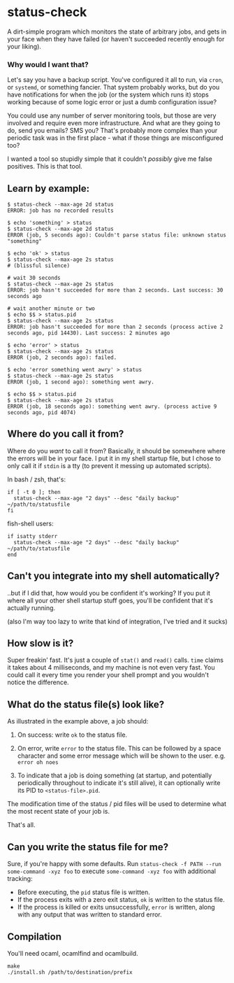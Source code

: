 # status-check

A dirt-simple program which monitors the state of arbitrary jobs, and gets in your face when they have failed (or haven't succeeded recently enough for your liking).

### Why would I want that?

Let's say you have a backup script. You've configured it all to run, via `cron`, or `systemd`, or something fancier. That system probably works, but do you have notifications for when the job (or the system which runs it) stops working because of some logic error or just a dumb configuration issue?

You could use any number of server monitoring tools, but those are very involved and require even more infrastructure. And what are they going to do, send you emails? SMS you? That's probably more complex than your periodic task was in the first place - what if those things are misconfigured too?

I wanted a tool so stupidly simple that it couldn't _possibly_ give me false positives. This is that tool.

## Learn by example:

```
$ status-check --max-age 2d status
ERROR: job has no recorded results

$ echo 'something' > status
$ status-check --max-age 2d status
ERROR (job, 5 seconds ago): Couldn't parse status file: unknown status "something"

$ echo 'ok' > status
$ status-check --max-age 2s status
# (blissful silence)

# wait 30 seconds
$ status-check --max-age 2s status
ERROR: job hasn't succeeded for more than 2 seconds. Last success: 30 seconds ago

# wait another minute or two
$ echo $$ > status.pid
$ status-check --max-age 2s status
ERROR: job hasn't succeeded for more than 2 seconds (process active 2 seconds ago, pid 14430). Last success: 2 minutes ago

$ echo 'error' > status
$ status-check --max-age 2s status
ERROR (job, 2 seconds ago): failed.

$ echo 'error something went awry' > status
$ status-check --max-age 2s status
ERROR (job, 1 second ago): something went awry.

$ echo $$ > status.pid
$ status-check --max-age 2s status
ERROR (job, 18 seconds ago): something went awry. (process active 9 seconds ago, pid 4074)
```

## Where do you call it from?

Where do you _want_ to call it from? Basically, it should be somewhere where the errors will be in your face. I put it in my shell startup file, but I chose to only call it if `stdin` is a tty (to prevent it messing up automated scripts).

In bash / zsh, that's:

```
if [ -t 0 ]; then
  status-check --max-age "2 days" --desc "daily backup" ~/path/to/statusfile
fi
```

fish-shell users:

```
if isatty stderr
  status-check --max-age "2 days" --desc "daily backup" ~/path/to/statusfile
end
```

## Can't you integrate into my shell automatically?

..but if I did that, how would you be confident it's working? If you put it where all your other shell startup stuff goes, you'll be confident that it's actually running.

(also I'm way too lazy to write that kind of integration, I've tried and it sucks)

## How slow is it?

Super freakin' fast. It's just a couple of `stat()` and `read()` calls. `time` claims it takes about 4 milliseconds, and my machine is not even very fast. You could call it every time you render your shell prompt and you wouldn't notice the difference.

## What do the status file(s) look like?

As illustrated in the example above, a job should:

1. On success: write `ok` to the status file.

2. On error, write `error` to the status file. This can be followed by a space character and some error message which will be shown to the user. e.g. `error oh noes`

3. To indicate that a job is doing something (at startup, and potentially periodically throughout to indicate it's still alive), it can optionally write its PID to `<status-file>.pid`.

The modification time of the status / pid files will be used to determine what the most recent state of your job is.

That's all.

## Can you write the status file for me?

Sure, if you're happy with some defaults. Run `status-check -f PATH --run some-command -xyz foo` to execute `some-command -xyz foo` with additional tracking:

 - Before executing, the `pid` status file is written.
 - If the process exits with a zero exit status, `ok` is written to the status file.
 - If the process is killed or exits unsuccessfully, `error` is written, along with any output that was written to standard error.

## Compilation

You'll need ocaml, ocamlfind and ocamlbuild.

```
make
./install.sh /path/to/destination/prefix
```
